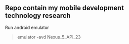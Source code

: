 ## Repo contain my mobile development technology research

Run android emulator

> emulator -avd Nexus_5_API_23